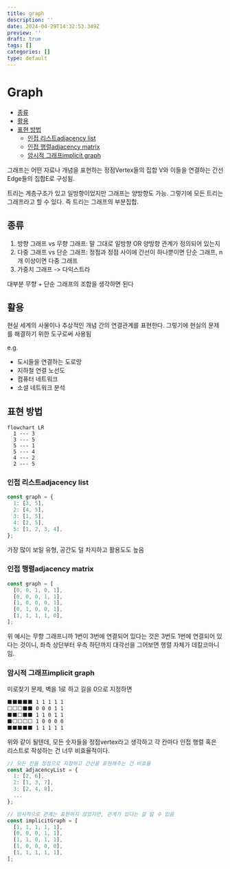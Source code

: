 ```yaml
---
title: graph
description: ''
date: 2024-04-29T14:32:53.349Z
preview: ''
draft: true
tags: []
categories: []
type: default
---
```


# Graph

<!-- START doctoc generated TOC please keep comment here to allow auto update -->
<!-- DON'T EDIT THIS SECTION, INSTEAD RE-RUN doctoc TO UPDATE -->

- [종류](#%EC%A2%85%EB%A5%98)
- [활용](#%ED%99%9C%EC%9A%A9)
- [표현 방법](#%ED%91%9C%ED%98%84-%EB%B0%A9%EB%B2%95)
  - [인접 리스트adjacency list](#%EC%9D%B8%EC%A0%91-%EB%A6%AC%EC%8A%A4%ED%8A%B8adjacency-list)
  - [인접 행렬adjacency matrix](#%EC%9D%B8%EC%A0%91-%ED%96%89%EB%A0%ACadjacency-matrix)
  - [암시적 그래프implicit graph](#%EC%95%94%EC%8B%9C%EC%A0%81-%EA%B7%B8%EB%9E%98%ED%94%84implicit-graph)

<!-- END doctoc generated TOC please keep comment here to allow auto update -->

그래프는 어떤 자료나 개념을 표현하는 정점Vertex들의 집합 V와 이들을 연결하는 간선Edge들의 집합E로 구성됨.

트리는 계층구조가 있고 일방향이었지만 그래프는 양방향도 가능. 그렇기에 모든 트리는 그래프라고 할 수 있다. 즉 트리는 그래프의 부분집합.

## 종류

1. 방향 그래프 vs 무향 그래프: 말 그대로 일방향 OR 양방향 관계가 정의되어 있는지
2. 다중 그래프 vs 단순 그래프: 정점과 정점 사이에 간선이 하나뿐이면 단순 그래프, n개 이상이면 다중 그래프
3. 가중치 그래프 -> 다익스트라

대부분 무향 + 단순 그래프의 조합을 생각하면 된다

## 활용

현실 세계의 사물이나 추상적인 개념 간의 연결관계를 표현한다. 그렇기에 현실의 문제를 해결하기 위한 도구로써 사용됨

e.g.

- 도시들을 연결하는 도로망
- 지하철 연결 노선도
- 컴퓨터 네트워크
- 소셜 네트워크 분석

## 표현 방법

```mermaid
flowchart LR
  1 --- 3
  3 --- 5
  5 --- 1
  5 --- 4
  4 --- 2
  2 --- 5
```

### 인접 리스트adjacency list

```js
const graph = {
  1: [3, 5],
  2: [4, 5],
  3: [1, 5],
  4: [2, 5],
  5: [1, 2, 3, 4],
};
```

가장 많이 보일 유형, 공간도 덜 차지하고 활용도도 높음

### 인접 행렬adjacency matrix

```js
const graph = [
  [0, 0, 1, 0, 1],
  [0, 0, 0, 1, 1],
  [1, 0, 0, 0, 1],
  [0, 1, 0, 0, 1],
  [1, 1, 1, 1, 0],
];
```

위 예시는 무향 그래프니까 1번이 3번에 연결되어 있다는 것은 3번도 1번에 연결되어 있다는 것이니, 좌측 상단부터 우측 하단까지 대각선을 그어보면 행렬 자체가 데칼코마니임.

### 암시적 그래프implicit graph

미로찾기 문제, 벽을 1로 하고 길을 0으로 지정하면

```bash
⬛⬛⬛⬛⬛ 1 1 1 1 1
⬜⬜⬜⬛⬛ 0 0 0 1 1
⬛⬛⬜⬛⬛ 1 1 0 1 1
⬛⬜⬜⬜⬜ 1 0 0 0 0
⬛⬛⬛⬛⬛ 1 1 1 1 1
```

위와 같이 될텐데, 모든 숫자들을 정점vertex라고 생각하고 각 칸마다 인접 행렬 혹은 리스트로 작성하는 건 너무 비효율적이다.

```js
// 모든 칸을 정점으로 지정하고 간선을 표현해주는 건 비효율
const adjacencyList = {
  1: [2, 6],
  2: [1, 3, 7],
  3: [2, 4, 8],
  ...
};

// 암시적으로 관계는 표현하지 않았지만, 관계가 있다는 걸 알 수 있음
const implicitGraph = [
  [1, 1, 1, 1, 1],
  [0, 0, 0, 1, 1],
  [1, 1, 0, 1, 1],
  [1, 0, 0, 0, 0],
  [1, 1, 1, 1, 1],
];
```
